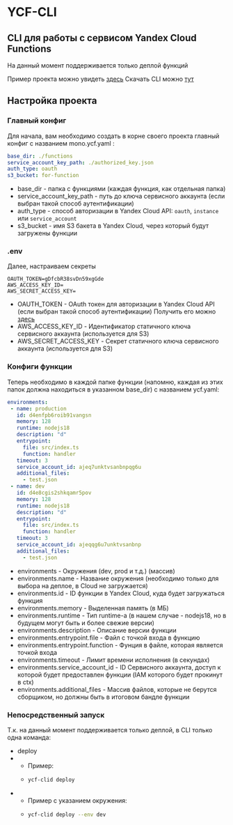 # YCF-CLI
 ## CLI для работы с cервисом Yandex Cloud Functions
На данный момент поддерживается только деплой функций

Пример проекта можно увидеть [здесь](https://github.com/MIMBOL22/ycf-cli-template/)
Скачать CLI можно [тут](https://github.com/MIMBOL22/ycf-cli/releases)

 ## Настройка проекта
 ### Главный конфиг
Для начала, вам необходимо создать в корне своего проекта главный конфиг с названием mono.ycf.yaml :
```yaml
base_dir: ./functions
service_account_key_path: ./authorized_key.json
auth_type: oauth
s3_bucket: for-function
```
 + base_dir - папка с функциями (каждая функция, как отдельная папка)
 + service_account_key_path - путь до ключа сервисного аккаунта (если выбран такой способ аутентификации)
 + auth_type - способ авторизации в Yandex Cloud API: `oauth`, `instance` или `service_account`
 + s3_bucket - имя S3 бакета в Yandex Cloud, через который будут загружены функции

 ### .env
Далее, настраиваем секреты
```env
OAUTH_TOKEN=gDfcbR38svDn59xgGde
AWS_ACCESS_KEY_ID=
AWS_SECRET_ACCESS_KEY=
```
 + OAUTH_TOKEN - OAuth токен для авторизации в Yandex Cloud API (если выбран такой способ аутентификации) Получить его можно [здесь](https://oauth.yandex.ru/authorize?response_type=token&client_id=1a6990aa636648e9b2ef855fa7bec2fb)
 + AWS_ACCESS_KEY_ID - Идентификатор статичного ключа сервисного аккаунта (используется для S3)
 + AWS_SECRET_ACCESS_KEY - Секрет статичного ключа сервисного аккаунта (используется для S3)
   
 ### Конфиги функции
 Теперь необходимо в каждой папке функции (напомню, каждая из этих папок должна находиться в указанном base_dir) c названием ycf.yaml:
 ```yaml
 environments:
  - name: production
    id: d4enfpb6roib91vangsn
    memory: 128
    runtime: nodejs18
    description: "d"
    entrypoint:
      file: src/index.ts
      function: handler
    timeout: 3
    service_account_id: ajeq7unktvsanbnpqg6u
    additional_files:
      - test.json
  - name: dev
    id: d4e8cgis2shkqamr5pov
    memory: 128
    runtime: nodejs18
    description: "d"
    entrypoint:
      file: src/index.ts
      function: handler
    timeout: 3
    service_account_id: ajeqqg6u7unktvsanbnp
    additional_files:
      - test.json
 ```
 + environments - Окружения (dev, prod и т.д.) (массив)
 + environments.name - Название окружения (необходимо только для выбора на деплое, в Cloud не загружается)
 + environments.id - ID функции в Yandex Cloud, куда будет загружаться функция
 + environments.memory - Выделенная память (в МБ)
 + environments.runtime - Тип runtime-a (в нашем случае - nodejs18, но в будущем могут быть и более свежие версии)
 + environments.description - Описание версии функции
 + environments.entrypoint.file - Файл с точкой входа в функцию
 + environments.entrypoint.function - Фунция в файле, которая является точкой входа
 + environments.timeout - Лимит времени исполнения (в секундах)
 + environments.service_account_id - ID Сервисного аккаунта, доступ к которой будет предоставлен функции (IAM которого будет прокинут в ctx)
 + environments.additional_files - Массив файлов, которые не берутся сборщиком, но должны быть в итоговом бандле функции

 ### Непосредственный запуск 
 Т.к. на данный момент поддерживается только деплой, в CLI только одна команда:
 + deploy
 + + Пример:
   + ```bash
     ycf-clid deploy
     ```
 + + Пример c указанием окружения:
   + ```bash
     ycf-clid deploy --env dev
     ```
